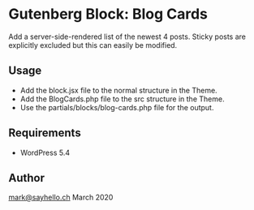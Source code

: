 # Gutenberg Block: Blog Cards

Add a server-side-rendered list of the newest 4 posts. Sticky posts
are explicitly excluded but this can easily be modified.

## Usage

- Add the block.jsx file to the normal structure in the Theme.
- Add the BlogCards.php file to the src structure in the Theme.
- Use the partials/blocks/blog-cards.php file for the output.

## Requirements

* WordPress 5.4

## Author

mark@sayhello.ch March 2020
